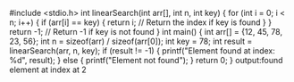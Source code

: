 #include <stdio.h>
int linearSearch(int arr[], int n, int key) {
for (int i = 0; i < n; i++) {
if (arr[i] == key) {
return i;  // Return the index if key is found
}
}
return -1;  // Return -1 if key is not found
}
int main() {
int arr[] = {12, 45, 78, 23, 56};
int n = sizeof(arr) / sizeof(arr[0]);
int key = 78;
int result = linearSearch(arr, n, key);
if (result != -1) {
printf("Element found at index: %d", result);
} else {
printf("Element not found");
}
return 0;
}
output:found element at index at 2
